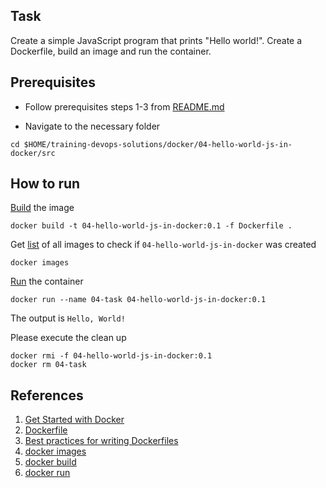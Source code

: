 ## Task 
Create a simple JavaScript program that prints "Hello world!". Create a Dockerfile, build an image and run the container.

## Prerequisites
- Follow prerequisites steps 1-3 from [README.md](../../README.md)

- Navigate to the necessary folder
```
cd $HOME/training-devops-solutions/docker/04-hello-world-js-in-docker/src
```

## How to run
[Build](https://docs.docker.com/engine/reference/commandline/build/) the image
```
docker build -t 04-hello-world-js-in-docker:0.1 -f Dockerfile .
``` 

Get [list](https://docs.docker.com/engine/reference/commandline/images/) of all images to check if `04-hello-world-js-in-docker` was created
```
docker images
```
[Run](https://docs.docker.com/engine/reference/commandline/run/) the container
```
docker run --name 04-task 04-hello-world-js-in-docker:0.1
```

The output is `Hello, World!` <br>

Please execute the clean up
```
docker rmi -f 04-hello-world-js-in-docker:0.1
docker rm 04-task
```
## References

 1. [Get Started with Docker](https://www.docker.com/get-started/)
 2. [Dockerfile](https://docs.docker.com/engine/reference/builder/#:~:text=A%20Dockerfile%20is%20a%20text,can%20use%20in%20a%20Dockerfile%20.)
 3. [Best practices for writing Dockerfiles](https://docs.docker.com/develop/develop-images/dockerfile_best-practices/)
 4. [docker images](https://docs.docker.com/engine/reference/commandline/images/)
 5. [docker build](https://docs.docker.com/engine/reference/commandline/build/)
 6. [docker run](https://docs.docker.com/engine/reference/commandline/run/)
